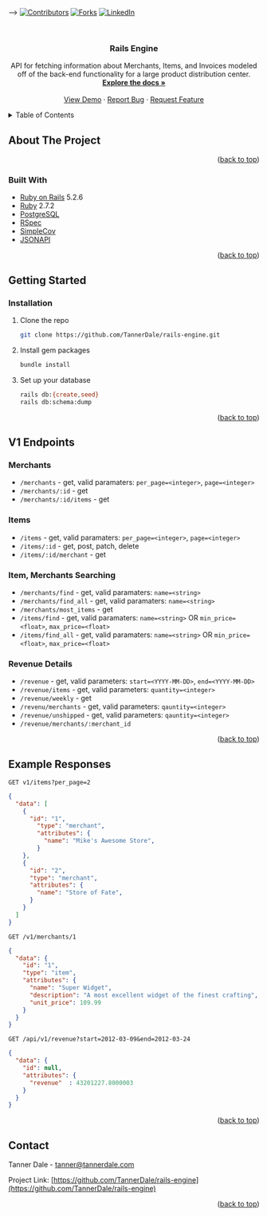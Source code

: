 <div id="top"></div>

-->
[![Contributors][contributors-shield]][contributors-url]
[![Forks][forks-shield]][forks-url]
[![LinkedIn][linkedin-shield]][linkedin-url]



<!-- PROJECT LOGO -->
<br />

<h3 align="center">Rails Engine</h3>

  <p align="center">
    API for fetching information about Merchants, Items, and Invoices
modeled off of the back-end functionality for a large product
distribution center.
    <br />
    <a href="https://github.com/TannerDale/rails-engine"><strong>Explore the docs »</strong></a>
    <br />
    <br />
    <a href="https://github.com/TannerDale/rails-engine">View Demo</a>
    ·
    <a href="https://github.com/TannerDale/rails-engine/issues">Report Bug</a>
    ·
    <a href="https://github.com/TannerDale/rails-engine/issues">Request Feature</a>
  </p>
</div>



<!-- TABLE OF CONTENTS -->
<details>
  <summary>Table of Contents</summary>
  <ol>
    <li>
      <a href="#about-the-project">About The Project</a>
      <ul>
        <li><a href="#built-with">Built With</a></li>
      </ul>
    </li>
    <li>
      <a href="#getting-started">Getting Started</a>
      <ul>
        <li><a href="#prerequisites">Prerequisites</a></li>
        <li><a href="#installation">Installation</a></li>
      </ul>
    </li>
    <li><a href="#usage">Usage</a></li>
    <li><a href="#roadmap">Roadmap</a></li>
    <li><a href="#contributing">Contributing</a></li>
    <li><a href="#license">License</a></li>
    <li><a href="#contact">Contact</a></li>
    <li><a href="#acknowledgments">Acknowledgments</a></li>
  </ol>
</details>



<!-- ABOUT THE PROJECT -->
## About The Project

<p align="right">(<a href="#top">back to top</a>)</p>


### Built With

* [Ruby on Rails](https://rubyonrails.org/) 5.2.6
* [Ruby](https://www.ruby-lang.org/en/) 2.7.2
* [PostgreSQL](https://www.postgresql.org/)
* [RSpec](https://rspec.info/)
* [SimpleCov](https://github.com/simplecov-ruby/simplecov)
* [JSONAPI](https://github.com/jsonapi-serializer/jsonapi-serializer)

<p align="right">(<a href="#top">back to top</a>)</p>



<!-- GETTING STARTED -->
## Getting Started

### Installation

1. Clone the repo
   ```sh
   git clone https://github.com/TannerDale/rails-engine.git
   ```
2. Install gem packages
   ```sh
   bundle install
   ```
3. Set up your database
   ```sh
   rails db:{create,seed}
   rails db:schema:dump
   ```

<p align="right">(<a href="#top">back to top</a>)</p>



<!-- USAGE EXAMPLES -->
## V1 Endpoints

### Merchants
  - `/merchants` - get, valid paramaters: `per_page=<integer>`, `page=<integer>`
  - `/merchants/:id` - get
  - `/merchants/:id/items` - get

### Items
  - `/items` - get, valid paramaters: `per_page=<integer>`, `page=<integer>`
  - `/items/:id` - get, post, patch, delete
  - `/items/:id/merchant` - get

### Item, Merchants Searching
  - `/merchants/find` - get, valid paramaters: `name=<string>`
  - `/merchants/find_all` - get, valid paramaters: `name=<string>`
  - `/merchants/most_items` - get
  - `/items/find` - get, valid paramaters: `name=<string>` OR `min_price=<float>`, `max_price=<float>`
  - `/items/find_all` - get, valid paramaters: `name=<string>` OR `min_price=<float>`, `max_price=<float>`

### Revenue Details
  - `/revenue` - get, valid parameters: `start=<YYYY-MM-DD>`, `end=<YYYY-MM-DD>`
  - `/revenue/items` - get, valid parameters: `quantity=<integer>`
  - `/revenue/weekly` - get
  - `/revenu/merchants` - get, valid parameters: `qauntity=<integer>`
  - `/revenue/unshipped` - get, valid parameters: `qauntity=<integer>`
  - `/revenue/merchants/:merchant_id`

<p align="right">(<a href="#top">back to top</a>)</p>

## Example Responses

`GET v1/items?per_page=2`
```json
{
  "data": [
    {
      "id": "1",
        "type": "merchant",
        "attributes": {
          "name": "Mike's Awesome Store",
        }
    },
    {
      "id": "2",
      "type": "merchant",
      "attributes": {
        "name": "Store of Fate",
      }
    }
  ]
}
```
`GET /v1/merchants/1`
```json
{
  "data": {
    "id": "1",
    "type": "item",
    "attributes": {
      "name": "Super Widget",
      "description": "A most excellent widget of the finest crafting",
      "unit_price": 109.99
    }
  }
}
```
`GET /api/v1/revenue?start=2012-03-09&end=2012-03-24`
```json
{
  "data": {
    "id": null,
    "attributes": {
      "revenue"  : 43201227.8000003
    }
  }
}
```

<p align="right">(<a href="#top">back to top</a>)</p>

<!-- CONTACT -->
## Contact

Tanner Dale  - tanner@tannerdale.com

Project Link: [https://github.com/TannerDale/rails-engine](https://github.com/TannerDale/rails-engine)

<p align="right">(<a href="#top">back to top</a>)</p>


<!-- MARKDOWN LINKS & IMAGES -->
<!-- https://www.markdownguide.org/basic-syntax/#reference-style-links -->
[contributors-shield]: https://img.shields.io/github/contributors/TannerDale/rails-engine.svg?style=for-the-badge
[contributors-url]: https://github.com/TannerDale/rails-engine/graphs/contributors
[forks-shield]: https://img.shields.io/github/forks/TannerDale/rails-engine.svg?style=for-the-badge
[forks-url]: https://github.com/TannerDale/rails-engine/network/members
[stars-shield]: https://img.shields.io/github/stars/TannerDale/rails-engine.svg?style=for-the-badge
[stars-url]: https://github.com/TannerDale/rails-engine/stargazers
[issues-shield]: https://img.shields.io/github/issues/TannerDale/rails-engine.svg?style=for-the-badge
[issues-url]: https://github.com/TannerDale/rails-engine/issues
[license-shield]: https://img.shields.io/github/license/TannerDale/rails-engine.svg?style=for-the-badge
[license-url]: https://github.com/TannerDale/rails-engine/blob/master/LICENSE.txt
[linkedin-shield]: https://img.shields.io/badge/-LinkedIn-black.svg?style=for-the-badge&logo=linkedin&colorB=555
[linkedin-url]: https://linkedin.com/in/TannerDale
